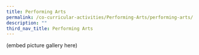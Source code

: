 ```yaml
---
title: Performing Arts
permalink: /co-curricular-activities/Performing-Arts/performing-arts/
description: ""
third_nav_title: Performing Arts
---
```

(embed picture gallery here)